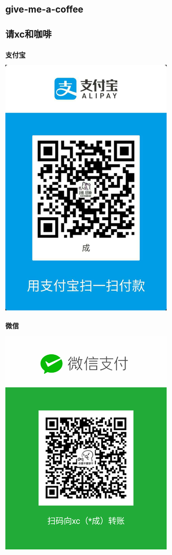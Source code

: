 # give-me-a-coffee

# 请xc和咖啡

## 支付宝

![image](https://github.com/xcstream/give-me-a-coffee/blob/master/alipay.png)

## 微信 

![image](https://github.com/xcstream/give-me-a-coffee/blob/master/wechat.png)
